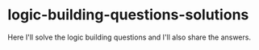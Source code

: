 # logic-building-questions-solutions
 Here I'll solve the logic building questions and I'll also share the answers.
